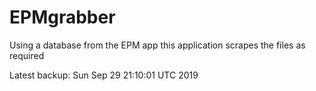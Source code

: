 # EPMgrabber
Using a database from the EPM app this application scrapes the files as required


Latest backup: Sun Sep 29 21:10:01 UTC 2019
